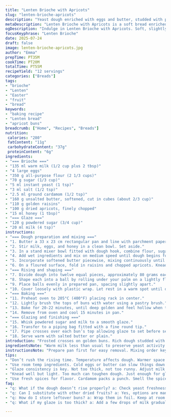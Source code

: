 ```yaml
---
title: "Lenten Brioche with Apricots"
slug: "lenten-brioche-apricots"
description: "Yeast dough enriched with eggs and butter, studded with plump golden raisins and chopped dried apricots. A soft, slightly sweet bread shaped into 12 individual buns, risen until puffed and baked until golden brown. A simple sugar glaze with a touch of milk piped in crosses on top, adding a subtle finish. A slight cinnamon aroma in the dough, balanced sweetness, and chewy dried fruit bits throughout. Yeast fermentation takes time but yields airy texture. Serve warm with butter or plain. Adapted from a classic brioche for Lenten celebrations. Minor ingredient swap: honey replaces half the sugar and cardamom replaces cinnamon for an aromatic twist."
metaDescription: "Lenten Brioche with Apricots is a soft bread enriched with fruit. Golden buns topped with a simple glaze for a delightful treat."
ogDescription: "Indulge in Lenten Brioche with Apricots. Soft, slightly sweet with a fragrant twist. Perfect for warm servings with or without butter."
focusKeyphrase: "Lenten Brioche"
date: 2025-07-24
draft: false
image: lenten-brioche-apricots.jpg
author: "Emma"
prepTime: PT35M
cookTime: PT20M
totalTime: PT55M
recipeYield: "12 servings"
categories: ["Breads"]
tags:
- "brioche"
- "Lenten"
- "Easter"
- "fruit"
- "bread"
keywords:
- "baking recipe"
- "Lenten bread"
- "apricot buns"
breadcrumb: ["Home", "Recipes", "Breads"]
nutrition: 
 calories: "280"
 fatContent: "11g"
 carbohydrateContent: "37g"
 proteinContent: "6g"
ingredients:
- "=== Brioche ==="
- "135 ml warm milk (1/2 cup plus 2 tbsp)"
- "4 large eggs"
- "350 g all-purpose flour (2 1/3 cups)"
- "70 g sugar (1/3 cup)"
- "5 ml instant yeast (1 tsp)"
- "3 ml salt (1/2 tsp)"
- "2.5 ml ground cardamom (1/2 tsp)"
- "160 g unsalted butter, softened, cut in cubes (about 2/3 cup)"
- "110 g golden raisins"
- "100 g dried apricots, finely chopped"
- "15 ml honey (1 tbsp)"
- "=== Glaze ==="
- "120 g powdered sugar (3/4 cup)"
- "20 ml milk (4 tsp)"
instructions:
- "=== Dough preparation and mixing ==="
- "1. Butter a 33 x 23 cm rectangular pan and line with parchment paper, leaving edges overhang."
- "2. Stir milk, eggs, and honey in a clean bowl. Set aside."
- "3. In a stand mixer bowl fitted with dough hook, combine flour, sugar, yeast, salt, cardamom. Mix dry ingredients briefly."
- "4. Add wet ingredients and mix on medium speed until dough begins forming, about 2 minutes."
- "5. Incorporate softened butter piecewise, mixing continuously until fully integrated, about 6 minutes. The dough should be shiny and elastic."
- "6. On a floured surface, fold in raisins and chopped apricots. Knead gently 1 minute to distribute evenly."
- "=== Rising and shaping ==="
- "7. Divide dough into twelve equal pieces, approximately 80 grams each."
- "8. Shape each into a ball by rolling under your palm on a lightly floured surface."
- "9. Place balls evenly in prepared pan, spacing slightly apart."
- "10. Cover loosely with plastic wrap. Let rest in a warm spot until dough doubles in size and buns touch, about 2 hours 15 minutes. Timing may vary with room temperature."
- "=== Baking ==="
- "11. Preheat oven to 205°C (400°F) placing rack in center."
- "12. Lightly brush the tops of buns with water using a pastry brush."
- "13. Bake for 20-22 minutes, until deep golden and feel hollow when tapped."
- "14. Remove from oven and cool 15 minutes in pan."
- "=== Glazing and finishing ==="
- "15. Whisk powdered sugar and milk to a smooth glaze."
- "16. Transfer to a piping bag fitted with a fine round tip."
- "17. Pipe crosses over each bun’s top allowing glaze to set before serving."
- "18. Serve warm with salted butter or plain."
introduction: "Frosted crosses on golden buns. Rich dough studded with fruit, lightly spiced. This variant takes the traditional Lenten brioche but swaps half sugar for honey for a subtle floral note, swaps cinnamon for cardamom — fragrant, slightly citrusy. Dough feels sticky — keep dusting flour sparingly, no tough cracking crust wanted. Raisins swell during rising, apricots soften yet hold shape. Time matters. Not hurrying rise gives air and flavor. Buns snug together, baking glimmer. Warm, with cow’s butter melting. Simple glaze adds sweet sheen and marks shape. Pieces to tear apart, not too dense, not too crumbly. Dessert and bread. Break fasting nicely. Satisfying yet light."
ingredientsNote: "Warm milk less than usual to preserve yeast activity but avoid scalding eggs. Honey added partly instead of sugar for moisture-retaining sweetness and slight complexity, works with yeast well unless very active. Cardamom replaces cinnamon for a fragrant twist — powder fine, fresh ground preferred. Butter softened, not melted, to get silk smooth dough without oily spots. Flour slightly reduced from original to keep dough tender, helps hydration balance with honey. Raisins golden, fruity and plump, chopped apricots diced small for even distribution and bite contrast. Glaze thickens enough to pipe but softens over time. Adjust milk amount to get glaze consistency that holds shape but not stiff."
instructionsNote: "Prepare pan first for easy removal. Mixing order key: dry then wet, then butter added gradually for baker’s dough strength. Knead in mixer short but intense for gluten development. Finished dough shiny, barely sticky. Add fruit last with light knead, fruit distribution essential so not bunched or sparse. Rest and rise covered, room temp usually 2 to 2.5 hours, patience required for air and volume; dough doubles, buns join sides gently. Oven hot, rack central for even bake, brush water on top pre-bake to enhance crust color but not make soggy. Bake 20 to 22 minutes, check early last 5 to avoid burning. Cool not fully then glaze. Glaze applied via piping bag for neat defined crosses, classic Easter symbol. Serve warm; sets glaze but keeps bun tender inside. Leftovers store wrapped at room temp, gently reheat."
tips:
- "Don’t rush the rising time. Temperature affects dough. Warmer space helps, cooler slows down. Wait until doubled. It gives nice texture. Air pockets form well this way. Shape matters too."
- "Use room temp ingredients. Cold eggs or butter can slow things down. Yeast loves warmth. Check the milk too. Too hot kills yeast, too cold does nothing. Test before mixing. Let eggs sit out."
- "Glaze consistency is key. Not too thick, not too runny. Adjust milk by small amounts. Or add powdered sugar. Use a piping bag for clean crosses. Let them set before serving."
- "Knead well but light. Too much can toughen dough. Just enough for gluten. Look for a smooth and elastic texture. Avoid adding too much flour. It can make buns dense instead of fluffy."
- "Use fresh spices for flavor. Cardamom packs a punch. Smell the spice before using. Old spices lose aroma, flavor fades. Keep them sealed and cool. Fresh means better flavor in the end."
faq:
- "q: What if the dough doesn’t rise properly? a: Check yeast freshness. Old yeast fails. It should bubble in warm water. If nothing, start over. Temperature matters again. Too cold is slow."
- "q: Can I substitute with other dried fruits? a: Yes, options are many. Use cranberries, or figs instead of apricots. Balance flavors for mixing though. Each gives a different result."
- "q: How do I store leftover buns? a: Wrap them in foil. Keep at room temperature. They last a few days. For longer, freeze them. Thaw slowly before reheating. Keeps flavor intact."
- "q: What if my glaze is too thick? a: Add a few drops of milk gradually. It’ll help thin out. Mix until smooth but thick. If too runny, more sugar fixes it. Adjust slowly."

---
```

